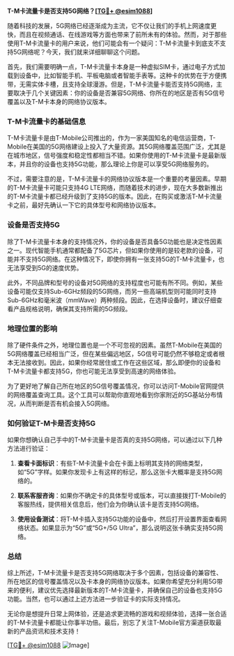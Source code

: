 **T-M卡流量卡是否支持5G网络？[[TG💪+ @esim1088](https://t.me/s/esim1088)]**

随着科技的发展，5G网络已经逐渐成为主流，它不仅让我们的手机上网速度更快，而且在视频通话、在线游戏等方面也带来了前所未有的体验。然而，对于那些使用T-M卡流量卡的用户来说，他们可能会有一个疑问：T-M卡流量卡到底支不支持5G网络呢？今天，我们就来详细聊聊这个问题。

首先，我们需要明确一点，T-M卡流量卡本身是一种虚拟SIM卡，通过电子方式加载到设备中，比如智能手机、平板电脑或者智能手表等。这种卡的优势在于方便携带，无需实体卡槽，且支持全球漫游。但是，T-M卡流量卡能否支持5G网络，主要取决于几个关键因素：你的设备是否兼容5G网络、你所在的地区是否有5G信号覆盖以及T-M卡本身的网络协议版本。

### T-M卡流量卡的基础信息

T-M卡流量卡是由T-Mobile公司推出的，作为一家美国知名的电信运营商，T-Mobile在美国的5G网络建设上投入了大量资源。其5G网络覆盖范围广泛，尤其是在城市地区，信号强度和稳定性都相当不错。如果你使用的T-M卡流量卡是最新版本，并且你的设备也支持5G功能，那么理论上你是可以享受5G网络服务的。

不过，需要注意的是，T-M卡流量卡的网络协议版本是一个重要的考量因素。早期的T-M卡流量卡可能只支持4G LTE网络，而随着技术的进步，现在大多数新推出的T-M卡流量卡都已经升级到了支持5G的版本。因此，在购买或激活T-M卡流量卡之前，最好先确认一下它的具体型号和网络协议版本。

### 设备是否支持5G

除了T-M卡流量卡本身的支持情况外，你的设备是否具备5G功能也是决定性因素之一。现代智能手机通常都配备了5G芯片，但如果你使用的是较老款的设备，可能并不支持5G网络。在这种情况下，即使你拥有一张支持5G的T-M卡流量卡，也无法享受到5G的速度优势。

此外，不同品牌和型号的设备对5G网络的支持程度也可能有所不同。例如，某些设备可能仅支持Sub-6GHz频段的5G网络，而另一些高端机型则可能同时支持Sub-6GHz和毫米波（mmWave）两种频段。因此，在选择设备时，建议仔细查看产品规格说明，确保其支持所需的5G频段。

### 地理位置的影响

除了硬件条件之外，地理位置也是一个不可忽视的因素。虽然T-Mobile在美国的5G网络覆盖已经相当广泛，但在某些偏远地区，5G信号可能仍然不够稳定或者根本无法接收到。因此，如果你经常居住或工作在这些区域，那么即便你的设备和T-M卡流量卡都支持5G，你也可能无法享受到高速的网络体验。

为了更好地了解自己所在地区的5G信号覆盖情况，你可以访问T-Mobile官网提供的网络覆盖查询工具。这个工具可以帮助你直观地看到你家附近的5G基站分布情况，从而判断是否有机会接入5G网络。

### 如何验证T-M卡是否支持5G

如果你想确认自己手中的T-M卡流量卡是否真的支持5G网络，可以通过以下几种方法进行验证：

1. **查看卡面标识**：有些T-M卡流量卡会在卡面上标明其支持的网络类型，如“5G”字样。如果你发现卡上有这样的标记，那么这张卡大概率是支持5G网络的。
   
2. **联系客服咨询**：如果你不确定卡的具体型号或版本，可以直接拨打T-Mobile的客服热线，提供相关信息后，他们会为你确认该卡是否支持5G网络。

3. **使用设备测试**：将T-M卡插入支持5G功能的设备中，然后打开设置界面查看网络状态。如果显示为“5G”或“5G+/5G Ultra”，那么说明这张卡确实支持5G网络。

### 总结

综上所述，T-M卡流量卡是否支持5G网络取决于多个因素，包括设备的兼容性、所在地区的信号覆盖情况以及卡本身的网络协议版本。如果你希望充分利用5G带来的便利，建议优先选择最新版本的T-M卡流量卡，并确保自己的设备也支持5G功能。当然，也可以通过上述方法进一步验证卡的实际支持情况。

无论你是想提升日常上网体验，还是追求更流畅的游戏和视频体验，选择一张合适的T-M卡流量卡都能让你事半功倍。最后，别忘了关注T-Mobile官方渠道获取最新的产品资讯和技术支持！

[[TG💪+ @esim1088](https://t.me/s/esim1088) ![Image](https://i.postimg.cc/4NQfJmqS/Snipaste-2025-05-13-00-14-12.png)]